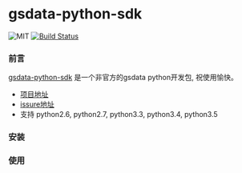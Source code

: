 # gsdata-python-sdk

![MIT](https://img.shields.io/npm/l/express.svg)  [![Build Status](https://img.shields.io/travis/superalsrk/rust-qiniu.svg)](https://travis-ci.org/superalsrk/gsdata-python-sdk)


### 前言

[gsdata-python-sdk](http://github.com/superalsrk/gsdata-python-sdk) 是一个非官方的gsdata python开发包, 祝使用愉快。
+ [项目地址](https://github.com/superalsrk/gsdata-python-sdk)
+ [issure地址](https://github.com/superalsrk/gsdata-python-sdk)
+ 支持 python2.6, python2.7, python3.3, python3.4, python3.5

### 安装



### 使用
